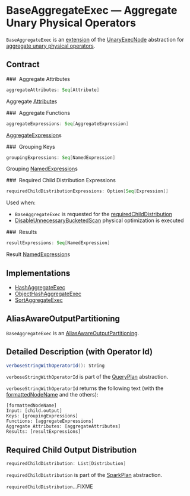 # BaseAggregateExec &mdash; Aggregate Unary Physical Operators

`BaseAggregateExec` is an [extension](#contract) of the [UnaryExecNode](UnaryExecNode.md) abstraction for [aggregate unary physical operators](#implementations).

## Contract

### <span id="aggregateAttributes"> Aggregate Attributes

```scala
aggregateAttributes: Seq[Attribute]
```

Aggregate [Attribute](../expressions/Attribute.md)s

### <span id="aggregateExpressions"> Aggregate Functions

```scala
aggregateExpressions: Seq[AggregateExpression]
```

[AggregateExpression](../expressions/AggregateExpression.md)s

### <span id="groupingExpressions"> Grouping Keys

```scala
groupingExpressions: Seq[NamedExpression]
```

Grouping [NamedExpression](../expressions/NamedExpression.md)s

### <span id="requiredChildDistributionExpressions"> Required Child Distribution Expressions

```scala
requiredChildDistributionExpressions: Option[Seq[Expression]]
```

Used when:

* `BaseAggregateExec` is requested for the [requiredChildDistribution](#requiredChildDistribution)
* [DisableUnnecessaryBucketedScan](../physical-optimizations/DisableUnnecessaryBucketedScan.md) physical optimization is executed

### <span id="resultExpressions"> Results

```scala
resultExpressions: Seq[NamedExpression]
```

Result [NamedExpression](../expressions/NamedExpression.md)s

## Implementations

* [HashAggregateExec](HashAggregateExec.md)
* [ObjectHashAggregateExec](ObjectHashAggregateExec.md)
* [SortAggregateExec](SortAggregateExec.md)

## AliasAwareOutputPartitioning

`BaseAggregateExec` is an [AliasAwareOutputPartitioning](AliasAwareOutputPartitioning.md).

## <span id="verboseStringWithOperatorId"> Detailed Description (with Operator Id)

```scala
verboseStringWithOperatorId(): String
```

`verboseStringWithOperatorId` is part of the [QueryPlan](../catalyst/QueryPlan.md#verboseStringWithOperatorId) abstraction.

`verboseStringWithOperatorId` returns the following text (with the [formattedNodeName](../catalyst/QueryPlan.md#formattedNodeName) and the others):

```text
[formattedNodeName]
Input: [child.output]
Keys: [groupingExpressions]
Functions: [aggregateExpressions]
Aggregate Attributes: [aggregateAttributes]
Results: [resultExpressions]
```

## <span id="requiredChildDistribution"> Required Child Output Distribution

```scala
requiredChildDistribution: List[Distribution]
```

`requiredChildDistribution` is part of the [SparkPlan](SparkPlan.md#requiredChildDistribution) abstraction.

`requiredChildDistribution`...FIXME
